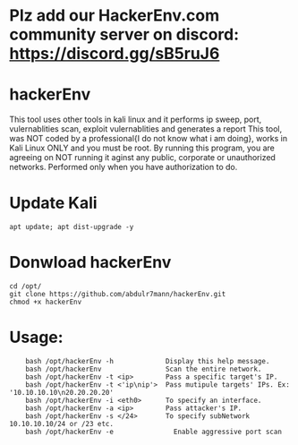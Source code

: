 
# Plz add our HackerEnv.com community server on discord: https://discord.gg/sB5ruJ6

# hackerEnv
This tool uses other tools in kali linux and it performs ip sweep, port, vulernablities scan, exploit vulernablities and generates a report
This tool, was NOT coded by a professional{I do not know what i am doing}, works in Kali Linux ONLY and you must be root.
By running this program, you are agreeing on NOT running it aginst any public, corporate or unauthorized networks.
Performed only when you have authorization to do.
# Update Kali
```
apt update; apt dist-upgrade -y
```
# Donwload hackerEnv
```
cd /opt/
git clone https://github.com/abdulr7mann/hackerEnv.git
chmod +x hackerEnv
```

# Usage:
```
    bash /opt/hackerEnv -h             Display this help message.
    bash /opt/hackerEnv                Scan the entire network.
    bash /opt/hackerEnv -t <ip>        Pass a specific target's IP.
    bash /opt/hackerEnv -t <'ip\nip'>  Pass mutipule targets' IPs. Ex: '10.10.10.10\n20.20.20.20'
    bash /opt/hackerEnv -i <eth0>      To specify an interface.
    bash /opt/hackerEnv -a <ip>        Pass attacker's IP.
    bash /opt/hackerEnv -s </24>       To specify subNetwork 10.10.10.10/24 or /23 etc.
    bash /opt/hackerEnv -e		         Enable aggressive port scan
```
